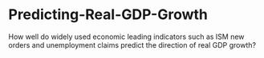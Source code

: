 # Predicting-Real-GDP-Growth
How well do widely used economic leading indicators such as ISM new orders and unemployment claims predict the direction of real GDP growth?
